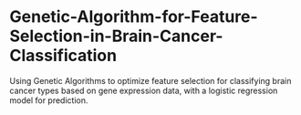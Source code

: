# Genetic-Algorithm-for-Feature-Selection-in-Brain-Cancer-Classification
Using Genetic Algorithms to optimize feature selection for classifying brain cancer types based on gene expression data, with a logistic regression model for prediction.
